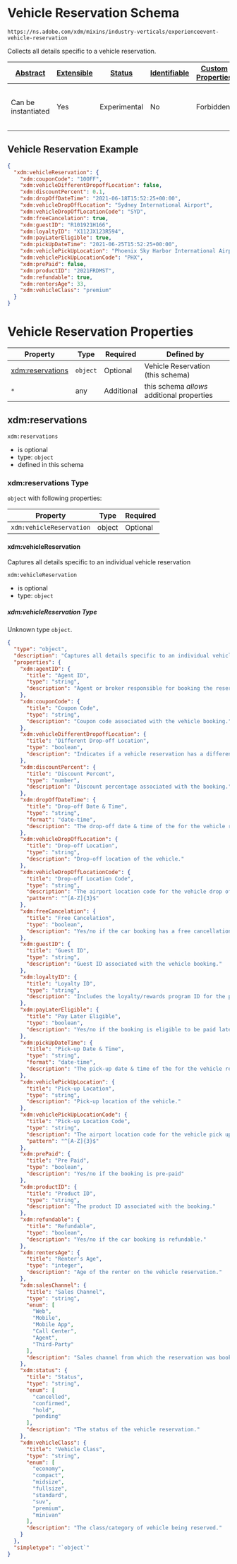 
# Vehicle Reservation Schema

```
https://ns.adobe.com/xdm/mixins/industry-verticals/experienceevent-vehicle-reservation
```

Collects all details specific to a vehicle reservation.

| [Abstract](../../../../abstract.md) | [Extensible](../../../../extensions.md) | [Status](../../../../status.md) | [Identifiable](../../../../id.md) | [Custom Properties](../../../../extensions.md) | [Additional Properties](../../../../extensions.md) | Defined In |
|-------------------------------------|-----------------------------------------|---------------------------------|-----------------------------------|------------------------------------------------|----------------------------------------------------|------------|
| Can be instantiated | Yes | Experimental | No | Forbidden | Permitted | [mixins/experience-event/industry-verticals/experienceevent-vehicle-reservation.schema.json](mixins/experience-event/industry-verticals/experienceevent-vehicle-reservation.schema.json) |

## Vehicle Reservation Example
```json
{
  "xdm:vehicleReservation": {
    "xdm:couponCode": "10OFF",
    "xdm:vehicleDifferentDropoffLocation": false,
    "xdm:discountPercent": 0.1,
    "xdm:dropOffDateTime": "2021-06-18T15:52:25+00:00",
    "xdm:vehicleDropOffLocation": "Sydney International Airport",
    "xdm:vehicleDropOffLocationCode": "SYD",
    "xdm:freeCancelation": true,
    "xdm:guestID": "R101921H166",
    "xdm:loyaltyID": "X112JX123R594",
    "xdm:payLaterEligible": true,
    "xdm:pickUpDateTime": "2021-06-25T15:52:25+00:00",
    "xdm:vehiclePickUpLocation": "Phoenix Sky Harbor International Airport",
    "xdm:vehiclePickUpLocationCode": "PHX",
    "xdm:prePaid": false,
    "xdm:productID": "2021FRDMST",
    "xdm:refundable": true,
    "xdm:rentersAge": 33,
    "xdm:vehicleClass": "premium"
  }
}
```

# Vehicle Reservation Properties

| Property | Type | Required | Defined by |
|----------|------|----------|------------|
| [xdm:reservations](#xdmreservations) | `object` | Optional | Vehicle Reservation (this schema) |
| `*` | any | Additional | this schema *allows* additional properties |

## xdm:reservations


`xdm:reservations`
* is optional
* type: `object`
* defined in this schema

### xdm:reservations Type


`object` with following properties:


| Property | Type | Required |
|----------|------|----------|
| `xdm:vehicleReservation`| object | Optional |



#### xdm:vehicleReservation

Captures all details specific to an individual vehicle reservation

`xdm:vehicleReservation`
* is optional
* type: `object`

##### xdm:vehicleReservation Type

Unknown type `object`.

```json
{
  "type": "object",
  "description": "Captures all details specific to an individual vehicle reservation",
  "properties": {
    "xdm:agentID": {
      "title": "Agent ID",
      "type": "string",
      "description": "Agent or broker responsible for booking the reservation, if applicable."
    },
    "xdm:couponCode": {
      "title": "Coupon Code",
      "type": "string",
      "description": "Coupon code associated with the vehicle booking."
    },
    "xdm:vehicleDifferentDropoffLocation": {
      "title": "Different Drop-off Location",
      "type": "boolean",
      "description": "Indicates if a vehicle reservation has a different drop-off location than the pick-up location."
    },
    "xdm:discountPercent": {
      "title": "Discount Percent",
      "type": "number",
      "description": "Discount percentage associated with the booking."
    },
    "xdm:dropOffDateTime": {
      "title": "Drop-off Date & Time",
      "type": "string",
      "format": "date-time",
      "description": "The drop-off date & time of the for the vehicle reservation."
    },
    "xdm:vehicleDropOffLocation": {
      "title": "Drop-off Location",
      "type": "string",
      "description": "Drop-off location of the vehicle."
    },
    "xdm:vehicleDropOffLocationCode": {
      "title": "Drop-off Location Code",
      "type": "string",
      "description": "The airport location code for the vehicle drop off.",
      "pattern": "^[A-Z]{3}$"
    },
    "xdm:freeCancelation": {
      "title": "Free Cancelation",
      "type": "boolean",
      "description": "Yes/no if the car booking has a free cancellation."
    },
    "xdm:guestID": {
      "title": "Guest ID",
      "type": "string",
      "description": "Guest ID associated with the vehicle booking."
    },
    "xdm:loyaltyID": {
      "title": "Loyalty ID",
      "type": "string",
      "description": "Includes the loyalty/rewards program ID for the passenger listed in the reservation."
    },
    "xdm:payLaterEligible": {
      "title": "Pay Later Eligible",
      "type": "boolean",
      "description": "Yes/no if the booking is eligible to be paid later."
    },
    "xdm:pickUpDateTime": {
      "title": "Pick-up Date & Time",
      "type": "string",
      "format": "date-time",
      "description": "The pick-up date & time of the for the vehicle reservation."
    },
    "xdm:vehiclePickUpLocation": {
      "title": "Pick-up Location",
      "type": "string",
      "description": "Pick-up location of the vehicle."
    },
    "xdm:vehiclePickUpLocationCode": {
      "title": "Pick-up Location Code",
      "type": "string",
      "description": "The airport location code for the vehicle pick up.",
      "pattern": "^[A-Z]{3}$"
    },
    "xdm:prePaid": {
      "title": "Pre Paid",
      "type": "boolean",
      "description": "Yes/no if the booking is pre-paid"
    },
    "xdm:productID": {
      "title": "Product ID",
      "type": "string",
      "description": "The product ID associated with the booking."
    },
    "xdm:refundable": {
      "title": "Refundable",
      "type": "boolean",
      "description": "Yes/no if the car booking is refundable."
    },
    "xdm:rentersAge": {
      "title": "Renter's Age",
      "type": "integer",
      "description": "Age of the renter on the vehicle reservation."
    },
    "xdm:salesChannel": {
      "title": "Sales Channel",
      "type": "string",
      "enum": [
        "Web",
        "Mobile",
        "Mobile App",
        "Call Center",
        "Agent",
        "Third-Party"
      ],
      "description": "Sales channel from which the reservation was booked."
    },
    "xdm:status": {
      "title": "Status",
      "type": "string",
      "enum": [
        "cancelled",
        "confirmed",
        "hold",
        "pending"
      ],
      "description": "The status of the vehicle reservation."
    },
    "xdm:vehicleClass": {
      "title": "Vehicle Class",
      "type": "string",
      "enum": [
        "economy",
        "compact",
        "midsize",
        "fullsize",
        "standard",
        "suv",
        "premium",
        "minivan"
      ],
      "description": "The class/category of vehicle being reserved."
    }
  },
  "simpletype": "`object`"
}
```









